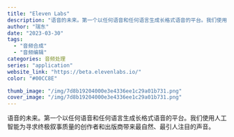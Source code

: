 ```yaml
---
title: "Eleven Labs"
description: "语音的未来。第一个以任何语音和任何语言生成长格式语音的平台。我们使用人工智能为寻求终极叙事质量的创作者和出版商带来最自然"
author: "瑞东"
date: "2023-03-30"
tags:
  - "音频合成"
  - "音频编辑"
categories: 音频处理
series: "application"
website_link: "https://beta.elevenlabs.io/"
color: "#00CC8E"

thumb_image: "/img/7d8b19204000e3e4336ee1c29a01b731.png"
cover_image: "/img/7d8b19204000e3e4336ee1c29a01b731.png"
---
```


语音的未来。第一个以任何语音和任何语言生成长格式语音的平台。我们使用人工智能为寻求终极叙事质量的创作者和出版商带来最自然、最引人注目的声音。